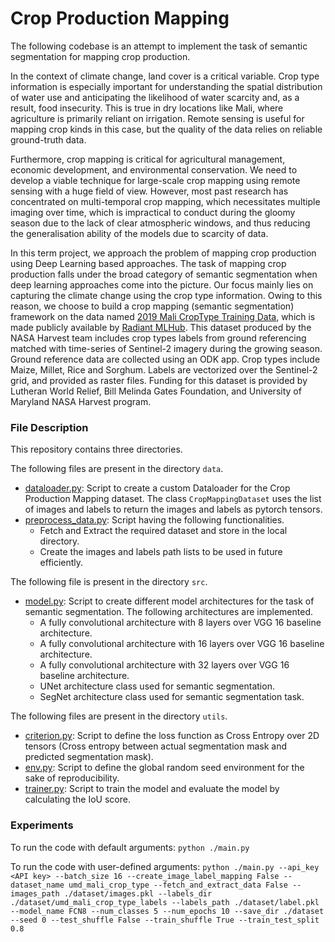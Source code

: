 # Crop Production Mapping

The following codebase is an attempt to implement the task of semantic segmentation for mapping crop production. 

In the context of climate change, land cover is a critical variable. Crop type information is especially important for understanding the spatial distribution of water use and anticipating the likelihood of water scarcity and, as a result, food insecurity. This is true in dry locations like Mali, where agriculture is primarily reliant on irrigation. Remote sensing is useful for mapping crop kinds in this case, but the quality of the data relies on reliable ground-truth data.

Furthermore, crop mapping is critical for agricultural management, economic development, and environmental conservation. We need to develop a viable technique for large-scale crop mapping using remote sensing with a huge field of view. However, most past research has concentrated on multi-temporal crop mapping, which necessitates multiple imaging over time, which is impractical to conduct during the gloomy season due to the lack of clear atmospheric windows, and thus reducing the generalisation ability of the models due to scarcity of data.

In this term project, we approach the problem of mapping crop production using Deep Learning based approaches. The task of mapping crop production falls under the
broad category of semantic segmentation when deep learning approaches come into the picture. Our focus mainly lies on capturing the climate change using the crop type information. Owing to this reason, we choose to build a crop mapping (semantic segmentation) framework on the data named [2019 Mali CropType Training Data](https://mlhub.earth/data/umd_mali_crop_type), which is made publicly available by [Radiant MLHub](https://mlhub.earth/). This dataset produced by the NASA Harvest team includes crop types labels from ground referencing matched with time-series of Sentinel-2 imagery during the growing season. Ground reference data are collected using an ODK app. Crop types include Maize, Millet, Rice and Sorghum. Labels are vectorized over the Sentinel-2 grid, and provided as raster files. Funding for this dataset is provided by Lutheran World Relief, Bill Melinda Gates Foundation, and University of Maryland NASA Harvest program.

### File Description

This repository contains three directories.

The following files are present in the directory ```data```.
- [dataloader.py](./data/dataloader.py): Script to create a custom Dataloader for the Crop Production Mapping dataset. The class ```CropMappingDataset``` uses the list of images and labels to return the images and labels as pytorch tensors.
- [preprocess_data.py](./data/preprocess_data.py): Script having the following functionalities.
  - Fetch and Extract the required dataset and store in the local directory.
  - Create the images and labels path lists to be used in future efficiently.

The following file is present in the directory ```src```.
- [model.py](./src/model.py): Script to create different model architectures for the task of semantic segmentation. The following architectures are implemented.
  - A fully convolutional architecture with 8 layers over VGG 16 baseline architecture.
  - A fully convolutional architecture with 16 layers over VGG 16 baseline architecture.
  - A fully convolutional architecture with 32 layers over VGG 16 baseline architecture.
  - UNet architecture class used for semantic segmentation.
  - SegNet architecture class used for semantic segmentation task.

The following files are present in the directory ```utils```.
- [criterion.py](./utils/criterion.py): Script to define the loss function as Cross Entropy over 2D tensors (Cross entropy between actual segmentation mask and predicted segmentation mask).
- [env.py](./utils/env.py): Script to define the global random seed environment for the sake of reproducibility.
- [trainer.py](./utils/trainer.py): Script to train the model and evaluate the model by calculating the IoU score. 

### Experiments

To run the code with default arguments: ```python ./main.py``` 

To run the code with user-defined arguments: ```python ./main.py --api_key <API key> --batch_size 16 --create_image_label_mapping False --dataset_name umd_mali_crop_type --fetch_and_extract_data False --images_path ./dataset/images.pkl --labels_dir ./dataset/umd_mali_crop_type_labels --labels_path ./dataset/label.pkl --model_name FCN8 --num_classes 5 --num_epochs 10 --save_dir ./dataset --seed 0 --test_shuffle False --train_shuffle True --train_test_split 0.8```
